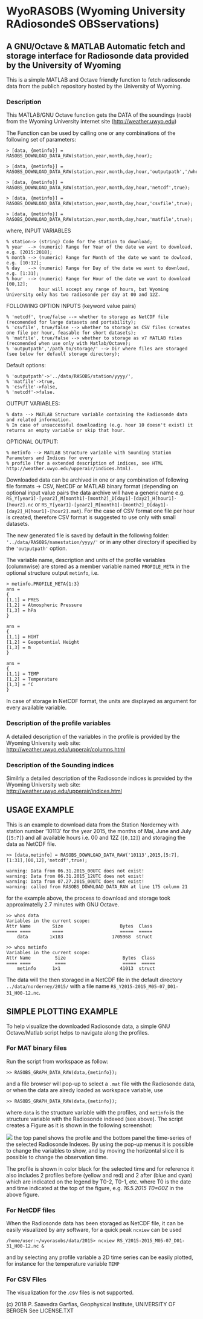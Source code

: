 # WyoRASOBS (Wyoming University RAdiosondeS OBSservations)

## A GNU/Octave & MATLAB Automatic fetch and storage interface for Radiosonde data provided by the University of Wyoming

This is a simple MATLAB and Octave friendly function to fetch radiosonde data from the publich repository hosted by the University of Wyoming.

### Description
This MATLAB/GNU Octave function gets the DATA of the soundings (raob) from the Wyoming University internet site (http://weather.uwyo.edu)

The Function can be used by calling one or any combinations of the following set of parameters:

    > [data, {metinfo}] = RASOBS_DOWNLOAD_DATA_RAW(station,year,month,day,hour);
  
    > [data, {metinfo}] = RASOBS_DOWNLOAD_DATA_RAW(station,year,month,day,hour,'outputpath','/whereto/storage/data/');
  
    > [data, {metinfo}] = RASOBS_DOWNLOAD_DATA_RAW(station,year,month,day,hour,'netcdf',true);
  
    > [data, {metinfo}] = RASOBS_DOWNLOAD_DATA_RAW(station,year,month,day,hour,'csvfile',true);
  
    > [data, {metinfo}] = RASOBS_DOWNLOAD_DATA_RAW(station,year,month,day,hour,'matfile',true);

where,
INPUT VARIABLES

    % station-> (string) Code for the station to download;
    % year  --> (numeric) Range for Year of the date we want to download, e.g. [2015:2018];
    % month --> (numeric) Range for Month of the date we want to dowload, e.g. [10:12];
    % day   --> (numeric) Range for Day of the date we want to download, e.g. [1:31];
    % hour  --> (numeric) Range for Hour of the date we want to download [00,12];
    %           hour will accept any range of hours, but Wyoming University only has two radiosonde per day at 00 and 12Z.
FOLLOWING OPTION INPUTS (keyword value pairs)

    % 'netcdf', true/false --> whether to storage as NetCDF file (recomended for large datasets and portability);
    % 'csvfile', true/false --> whether to storage as CSV files (creates one file per hour, feasable for short datasets);
    % 'matfile', true/false --> whether to storage as v7 MATLAB files (recomended when use only with Matlab/Octave);
    % 'outputpath','/path_to/storage/' --> Dir where files are storaged (see below for default storage directory);

Default options:

    % 'outputpath'->'../data/RASOBS/station/yyyy/',
    % 'matfile'->true,
    % 'csvfile'->false,
    % 'netcdf'->false.

OUTPUT VARIABLES:

    % data --> MATLAB Structure variable containing the Radiosonde data and related information.
    % In case of unsuccessful downloading (e.g. hour 10 doesn't exist) it returns an empty variable or skip that hour.
OPTIONAL OUTPUT:

    % metinfo --> MATLAB Structure variable with Sounding Station Parameters and Indices for every
    % profile (for a extended description of indices, see HTML http://weather.uwyo.edu/upperair/indices.html).
    
Downloaded data can be archived in one or any combination of following file formats -> CSV, NetCDF or MATLAB binary format (depending on optional input value pairs the data archive will have a generic name e.g. `RS_Y[year1]-[year2]_M[month1]-[month2]_D[day1]-[day2]_H[hour1]-[hour2].nc` or `RS_Y[year1]-[year2]_M[month1]-[month2]_D[day1]-[day2]_H[hour1]-[hour2].mat`). For the case of CSV format one file per hour is created, therefore CSV format is suggested to use only with small datasets.

The new generated file is saved by default in the following folder: `'../data/RASOBS/namestation/yyyy/'` or in any other directory if specified by the `'outputpath'` option. 

The variable name, description and units of the profile variables (columnwise) are stored as a member variable named `PROFILE_META` in the optional structure output `metinfo`, i.e. 

    > metinfo.PROFILE_META{1:3}
    ans =
    {
    [1,1] = PRES
    [1,2] = Atmospheric Pressure
    [1,3] = hPa
    }

    ans =
    {
    [1,1] = HGHT
    [1,2] = Geopotential Height
    [1,3] = m
    }

    ans =
    {
    [1,1] = TEMP
    [1,2] = Temperature
    [1,3] = °C
    }
    
In case of storage in NetCDF format, the units are displayed as argument for every available variable.

### Description of the profile variables
A detailed description of the variables in the profile is provided by the Wyoming University web site:
http://weather.uwyo.edu/upperair/columns.html

### Description of the Sounding indices
Similrly a detailed description of the Radiosonde indices is provided by the Wyoming University web site:
http://weather.uwyo.edu/upperair/indices.html

## USAGE EXAMPLE
This is an example to download data from the Station Norderney with station number '10113' for the year 2015, the months of Mai, June and July (`[5:7]`) and all available hours i.e. 00 and 12Z (`[0,12]`) and storaging the data as NetCDF file.

    >> [data,metinfo] = RASOBS_DOWNLOAD_DATA_RAW('10113',2015,[5:7],[1:31],[00,12],'netcdf',true);
    
    warning: Data from 06.31.2015_00UTC does not exist!
    warning: Data from 06.31.2015_12UTC does not exist!
    warning: Data from 07.27.2015_00UTC does not exist!
    warning: called from RASOBS_DOWNLOAD_DATA_RAW at line 175 column 21
    
for the example above, the process to download and storage took approximatelly 2.7 minutes with GNU Octave.

    >> whos data
    Variables in the current scope:
    Attr Name        Size                     Bytes  Class
    ==== ====        ====                     =====  =====
        data        1x183                  1705968  struct

    >> whos metinfo
    Variables in the current scope:
    Attr Name         Size                     Bytes  Class
    ==== ====         ====                     =====  =====
        metinfo      1x1                      41013  struct

The data will the then storaged in a NetCDF file in the default directory `../data/norderney/2015/` with a file name `RS_Y2015-2015_M05-07_D01-31_H00-12.nc`.

## SIMPLE PLOTTING EXAMPLE
To help visualize the downloaded Radiosonde data, a simple GNU Octave/Matlab script helps to navigate along the profiles.
### For MAT binary files
Run the script from workspace as follow:

    >> RASOBS_GRAPH_DATA_RAW(data,{metinfo});
and a file browser will pop-up to select a `.mat` file with the Radiosonde data, or when the data are alredy loaded as workspace variable, use
   
    >> RASOBS_GRAPH_DATA_RAW(data,{metinfo});
where `data` is the structure variable with the profiles, and `metinfo` is the structure variable with the Radiosonde indexed (see above). The script creates a Figure as it is shown in the following screenshot:

![](images/screenshot-2018-07-22_04-49.png)
the top panel shows the profile and the bottom panel the time-series of the selected Radiosonde Indexes. By using the pop-up menus it is possible to change the variables to show, and by moving the horizontal slice it is possible to change the observation time.

The profile is shown in color black for the selected time and for reference it also includes 2 profiles before (yellow and red) and 2 after (blue and cyan) which are indicated on the legend by T0-2, T0-1, etc. where T0 is the date and time indicated at the top of the figure, e.g. _16.5.2015 T0=00Z_ in the above figure.

### For NetCDF files
When the Radiosonde data has been storaged as NetCDF file, it can be easily visualized by any software, for a quick peak `ncview` can be used

    /home/user:~/wyorasobs/data/2015> ncview RS_Y2015-2015_M05-07_D01-31_H00-12.nc &
and by selecting any profile variable a 2D time series can be easily plotted, for instance for the temperature variable `TEMP`

### For CSV Files
The visualization for the .csv files is not supported.




(c) 2018 P. Saavedra Garfias, Geophysical Institute, UNIVERSITY OF BERGEN
See LICENSE.TXT
